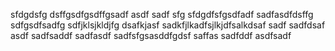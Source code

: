 sfdgdsfg dsffgsdfgsdffgsadf asdf sadf sfg sfdgdfsfgsdfadf sadfasdfdsffg sdfgsdfsadfg sdfjklsjkldjfg
dsafkjasf sadkfjlkadfsjlkjdfsalkdsaf sadf
sadfdsaf asdf
sadfsaddf
sadfasdf
sadfsfgsasddfgdsf
saffas
sadfddf
asdfsadf
